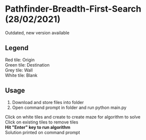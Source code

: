 # Pathfinder-Breadth-First-Search (28/02/2021)
Outdated, new version available

## Legend
Red tile: Origin  
Green tile: Destination  
Grey tile: Wall  
White tile: Blank

## Usage
1. Download and store files into folder
2. Open command prompt in folder and run python main.py

Click on white tiles and create to create maze for algorithm to solve  
Click on existing tiles to remove tiles  
**Hit "Enter" key to run algorithm**  
Solution printed on command prompt  
